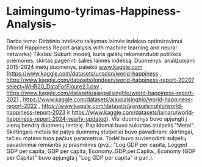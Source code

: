 # Laimingumo-tyrimas-Happiness-Analysis-
Darbo tema: Dirbtinio intelekto taikymas laimės indekso optimizavimui (World Happiness Report analysis with machine learning and neural networks)
Tikslas: Sukurti modelį, kuris galėtų rekomenduoti politikos priemones, skirtas pagerinti šalies laimės indeksą.
Duomenys: analizuojami 2015-2024 metų duomenys, pateikti www.kaggle.com (https://www.kaggle.com/datasets/unsdsn/world-happiness , https://www.kaggle.com/datasets/londeen/world-happiness-report-2020?select=WHR20_DataForFigure2.1.csv , https://www.kaggle.com/datasets/ajaypalsinghlo/world-happiness-report-2021 , https://www.kaggle.com/datasets/ajaypalsinghlo/world-happiness-report-2022 , https://www.kaggle.com/datasets/ajaypalsinghlo/world-happiness-report-2023 ir https://www.kaggle.com/datasets/jainaru/world-happiness-report-2024-yearly-updated). 
Visi duomenys buvo apjungti į vieną bendrą duomenų lentelę. Papildomai buvo sukurtas stulpelis "Metai". Skirtingais metais tie patys duomenų stulpeliai buvo pavadinami skirtingai, tačiau matavo tuos pačius parametrus. Todėl buvo suvienodinti sulpelių pavadinimai remiantis jų prasmėmis (pvz.: "Log GDP per capita, Logged GDP per capita, GDP per capita, Economy..GDP.per.Capita., Economy (GDP per Capita)" buvo apjungta į "Log GDP per capita" ir pan.).

